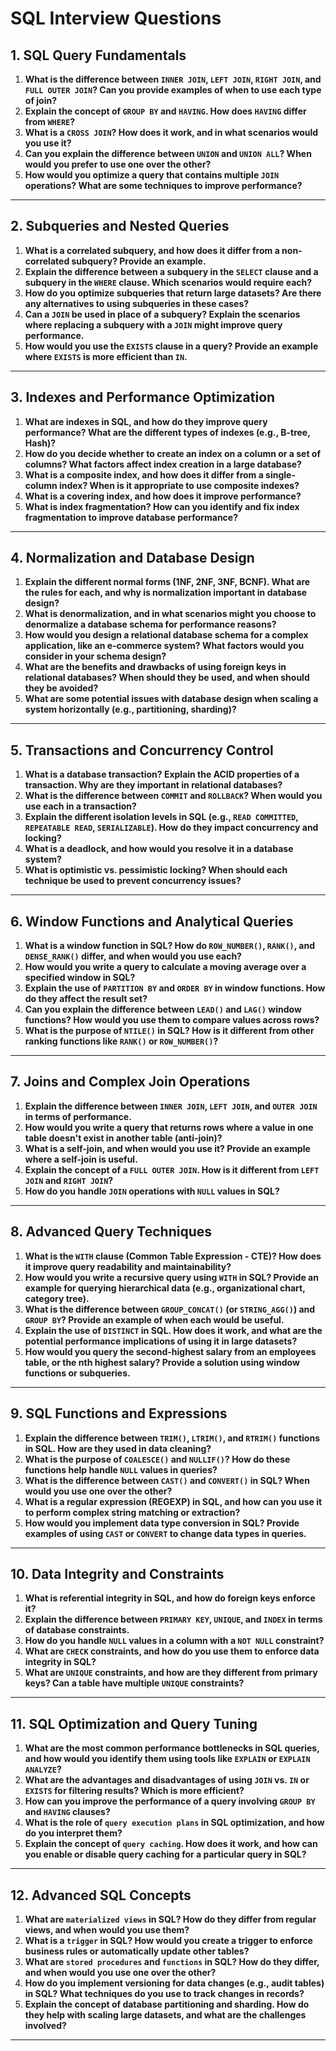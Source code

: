 # SQL Interview Questions

## 1. **SQL Query Fundamentals**

1. **What is the difference between `INNER JOIN`, `LEFT JOIN`, `RIGHT JOIN`, and `FULL OUTER JOIN`? Can you provide examples of when to use each type of join?**
2. **Explain the concept of `GROUP BY` and `HAVING`. How does `HAVING` differ from `WHERE`?**
3. **What is a `CROSS JOIN`? How does it work, and in what scenarios would you use it?**
4. **Can you explain the difference between `UNION` and `UNION ALL`? When would you prefer to use one over the other?**
5. **How would you optimize a query that contains multiple `JOIN` operations? What are some techniques to improve performance?**

---

## 2. **Subqueries and Nested Queries**

1. **What is a correlated subquery, and how does it differ from a non-correlated subquery? Provide an example.**
2. **Explain the difference between a subquery in the `SELECT` clause and a subquery in the `WHERE` clause. Which scenarios would require each?**
3. **How do you optimize subqueries that return large datasets? Are there any alternatives to using subqueries in these cases?**
4. **Can a `JOIN` be used in place of a subquery? Explain the scenarios where replacing a subquery with a `JOIN` might improve query performance.**
5. **How would you use the `EXISTS` clause in a query? Provide an example where `EXISTS` is more efficient than `IN`.**

---

## 3. **Indexes and Performance Optimization**

1. **What are indexes in SQL, and how do they improve query performance? What are the different types of indexes (e.g., B-tree, Hash)?**
2. **How do you decide whether to create an index on a column or a set of columns? What factors affect index creation in a large database?**
3. **What is a composite index, and how does it differ from a single-column index? When is it appropriate to use composite indexes?**
4. **What is a covering index, and how does it improve performance?**
5. **What is index fragmentation? How can you identify and fix index fragmentation to improve database performance?**

---

## 4. **Normalization and Database Design**

1. **Explain the different normal forms (1NF, 2NF, 3NF, BCNF). What are the rules for each, and why is normalization important in database design?**
2. **What is denormalization, and in what scenarios might you choose to denormalize a database schema for performance reasons?**
3. **How would you design a relational database schema for a complex application, like an e-commerce system? What factors would you consider in your schema design?**
4. **What are the benefits and drawbacks of using foreign keys in relational databases? When should they be used, and when should they be avoided?**
5. **What are some potential issues with database design when scaling a system horizontally (e.g., partitioning, sharding)?**

---

## 5. **Transactions and Concurrency Control**

1. **What is a database transaction? Explain the ACID properties of a transaction. Why are they important in relational databases?**
2. **What is the difference between `COMMIT` and `ROLLBACK`? When would you use each in a transaction?**
3. **Explain the different isolation levels in SQL (e.g., `READ COMMITTED`, `REPEATABLE READ`, `SERIALIZABLE`). How do they impact concurrency and locking?**
4. **What is a deadlock, and how would you resolve it in a database system?**
5. **What is optimistic vs. pessimistic locking? When should each technique be used to prevent concurrency issues?**

---

## 6. **Window Functions and Analytical Queries**

1. **What is a window function in SQL? How do `ROW_NUMBER()`, `RANK()`, and `DENSE_RANK()` differ, and when would you use each?**
2. **How would you write a query to calculate a moving average over a specified window in SQL?**
3. **Explain the use of `PARTITION BY` and `ORDER BY` in window functions. How do they affect the result set?**
4. **Can you explain the difference between `LEAD()` and `LAG()` window functions? How would you use them to compare values across rows?**
5. **What is the purpose of `NTILE()` in SQL? How is it different from other ranking functions like `RANK()` or `ROW_NUMBER()`?**

---

## 7. **Joins and Complex Join Operations**

1. **Explain the difference between `INNER JOIN`, `LEFT JOIN`, and `OUTER JOIN` in terms of performance.**
2. **How would you write a query that returns rows where a value in one table doesn't exist in another table (anti-join)?**
3. **What is a self-join, and when would you use it? Provide an example where a self-join is useful.**
4. **Explain the concept of a `FULL OUTER JOIN`. How is it different from `LEFT JOIN` and `RIGHT JOIN`?**
5. **How do you handle `JOIN` operations with `NULL` values in SQL?**

---

## 8. **Advanced Query Techniques**

1. **What is the `WITH` clause (Common Table Expression - CTE)? How does it improve query readability and maintainability?**
2. **How would you write a recursive query using `WITH` in SQL? Provide an example for querying hierarchical data (e.g., organizational chart, category tree).**
3. **What is the difference between `GROUP_CONCAT()` (or `STRING_AGG()`) and `GROUP BY`? Provide an example of when each would be useful.**
4. **Explain the use of `DISTINCT` in SQL. How does it work, and what are the potential performance implications of using it in large datasets?**
5. **How would you query the second-highest salary from an employees table, or the nth highest salary? Provide a solution using window functions or subqueries.**

---

## 9. **SQL Functions and Expressions**

1. **Explain the difference between `TRIM()`, `LTRIM()`, and `RTRIM()` functions in SQL. How are they used in data cleaning?**
2. **What is the purpose of `COALESCE()` and `NULLIF()`? How do these functions help handle `NULL` values in queries?**
3. **What is the difference between `CAST()` and `CONVERT()` in SQL? When would you use one over the other?**
4. **What is a regular expression (REGEXP) in SQL, and how can you use it to perform complex string matching or extraction?**
5. **How would you implement data type conversion in SQL? Provide examples of using `CAST` or `CONVERT` to change data types in queries.**

---

## 10. **Data Integrity and Constraints**

1. **What is referential integrity in SQL, and how do foreign keys enforce it?**
2. **Explain the difference between `PRIMARY KEY`, `UNIQUE`, and `INDEX` in terms of database constraints.**
3. **How do you handle `NULL` values in a column with a `NOT NULL` constraint?**
4. **What are `CHECK` constraints, and how do you use them to enforce data integrity in SQL?**
5. **What are `UNIQUE` constraints, and how are they different from primary keys? Can a table have multiple `UNIQUE` constraints?**

---

## 11. **SQL Optimization and Query Tuning**

1. **What are the most common performance bottlenecks in SQL queries, and how would you identify them using tools like `EXPLAIN` or `EXPLAIN ANALYZE`?**
2. **What are the advantages and disadvantages of using `JOIN` vs. `IN` or `EXISTS` for filtering results? Which is more efficient?**
3. **How can you improve the performance of a query involving `GROUP BY` and `HAVING` clauses?**
4. **What is the role of `query execution plans` in SQL optimization, and how do you interpret them?**
5. **Explain the concept of `query caching`. How does it work, and how can you enable or disable query caching for a particular query in SQL?**

---

## 12. **Advanced SQL Concepts**

1. **What are `materialized views` in SQL? How do they differ from regular views, and when would you use them?**
2. **What is a `trigger` in SQL? How would you create a trigger to enforce business rules or automatically update other tables?**
3. **What are `stored procedures` and `functions` in SQL? How do they differ, and when would you use one over the other?**
4. **How do you implement versioning for data changes (e.g., audit tables) in SQL? What techniques do you use to track changes in records?**
5. **Explain the concept of database partitioning and sharding. How do they help with scaling large datasets, and what are the challenges involved?**

---

